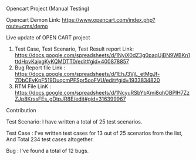 Opencart Project (Manual Testing)

Opencart Demon Link: https://www.opencart.com/index.php?route=cms/demo

Live update of OPEN CART project 
1. Test Case, Test Scenario, Test Result report
   Link: https://docs.google.com/spreadsheets/d/1NyiX0dZ3g0paqUjBN9WBKn1ttdHpvKajxgKyKQMDTT0/edit#gid=400878857
2. Bug Report file
   Link : https://docs.google.com/spreadsheets/d/1EhJ3VjL_etMgJf-ZDbCEvKpF519DuqcmPFSpr5ooFVU/edit#gid=1933834820
3. RTM File
   LinK : https://docs.google.com/spreadsheets/d/1NcyuRSbYbXmi8qhOBPlH7ZzZJp8KrssFEs_gDtpJR8E/edit#gid=316399967
     

      


Contribution

Test Scenario: I have written a total of 25 test scenarios.

Test Case : I've written test cases for 13 out of 25 scenarios from the list, And Total 234 test cases altogether.

Bug : I've found a total of 12 bugs.
